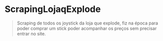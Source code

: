 # ScrapingLojaqExplode
>Scraping de todos os joystick da loja que explode, fiz na época para poder comprar um stick poder acompanhar os preços sem precisar entrar no site.
